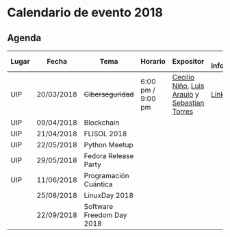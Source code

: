 # Calendario de evento 2018

## Agenda
| Lugar           |     Fecha  |                    Tema              |   Horario          | Expositor   | Mas información |
|-----------------| -----------| -------------------------------------|--------------------|-------------|-----------------|
| UIP             | 20/03/2018 |  ~~Ciberseguridad~~                  | 6:00 pm / 9:00 pm  | [Cecilio Niño](https://pa.linkedin.com/in/cecilio-niño-aa778a39), [Luis Araujo](https://www.linkedin.com/in/luis-araujo-73089985/) y  [Sebastian Torres](https://github.com/floss-pa/software-freedom-day-2017)| [Link](/CIBERSEGURIDAD.md)            |
| UIP             | 09/04/2018 | Blockchain                           |                    | []()        |                 |
| UIP             | 21/04/2018 | FLISOL 2018                          |                    | []()        |                 |
| UIP             | 22/05/2018 | Python Meetup                        |                    | []()        |                 |
| UIP             | 29/05/2018 | Fedora Release Party                 |                    | []()        |                 |
| UIP             | 11/06/2018 | Programación Cuántica                |                    | []()        |                 
|                 | 25/08/2018 | LinuxDay 2018                        |                    | []()        |                 |
|                 | 22/09/2018 | Software Freedom Day 2018            |                    | []()        |                 |

